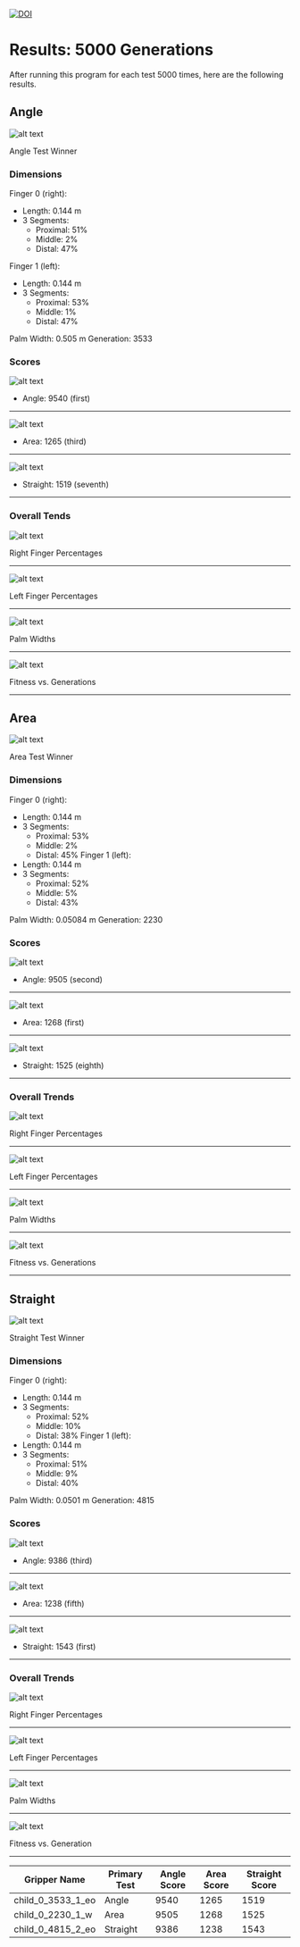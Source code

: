 [![DOI](https://zenodo.org/badge/449414021.svg)](https://zenodo.org/badge/latestdoi/449414021)
# Results: 5000 Generations

After running this program for each test 5000 times, here are the following results.

## Angle

![alt text](https://github.com/lsaltz/robot_hand_generator_MLS/blob/main/imgs/angle/winner.png?raw=true)

Angle Test Winner

### Dimensions
Finger 0 (right):
- Length: 0.144 m
- 3 Segments:
  - Proximal: 51%
  - Middle: 2%
  - Distal: 47%

Finger 1 (left):
- Length: 0.144 m
- 3 Segments:
  - Proximal: 53%
  - Middle: 1%
  - Distal: 47%

Palm Width: 0.505 m
Generation: 3533

### Scores

![alt text](https://github.com/lsaltz/robot_hand_generator_MLS/blob/main/imgs/angle/child_0_3533_1_eo_0.005_t.png?raw=true)

- Angle: 9540 (first)
  
--------------------------------------------------------------------

![alt text](https://github.com/lsaltz/robot_hand_generator_MLS/blob/main/imgs/angle/child_0_3533_1_eo_0.005_a.png?raw=true)

- Area: 1265 (third)

---------------------------------------------------------------------------------------------------

![alt text](https://github.com/lsaltz/robot_hand_generator_MLS/blob/main/imgs/angle/child_0_3533_1_eo_0.005_s.png?raw=true) 

- Straight: 1519 (seventh)

-----------------------------------------------------
  
### Overall Tends

![alt text](https://github.com/lsaltz/robot_hand_generator_MLS/blob/main/imgs/angle/finger_0_Segments_angle.png?raw=true)

Right Finger Percentages

----------------------------------------------------------------
![alt text](https://github.com/lsaltz/robot_hand_generator_MLS/blob/main/imgs/angle/finger_1_Segments_angle.png?raw=true)

Left Finger Percentages 

---------------------------------------------------------------------
![alt text](https://github.com/lsaltz/robot_hand_generator_MLS/blob/main/imgs/angle/palm_widths_angle.png?raw=true)

Palm Widths

-------------------------------------------------------------------------------
![alt text](https://github.com/lsaltz/robot_hand_generator_MLS/blob/main/imgs/angle/fitness_trend_angle.png?raw=true)

Fitness vs. Generations

---------------------------------------------------------------------
## Area

![alt text](https://github.com/lsaltz/robot_hand_generator_MLS/blob/main/imgs/area/winner.png?raw=true)

Area Test Winner

### Dimensions
Finger 0 (right):
- Length: 0.144 m
- 3 Segments:
  - Proximal: 53%
  - Middle: 2%
  - Distal: 45%
Finger 1 (left):
- Length: 0.144 m
- 3 Segments:
  - Proximal: 52%
  - Middle: 5%
  - Distal: 43%
 
Palm Width: 0.05084 m
Generation: 2230

### Scores
![alt text](https://github.com/lsaltz/robot_hand_generator_MLS/blob/main/imgs/area/child_0_2230_1_w_0.005_t.png?raw=true)

- Angle: 9505 (second)

--------------------------------------------------------------------------------

![alt text](https://github.com/lsaltz/robot_hand_generator_MLS/blob/main/imgs/area/child_0_2230_1_w_0.005_a.png?raw=true)

- Area: 1268 (first)

-----------------------------------------------------------------------------------

![alt text](https://github.com/lsaltz/robot_hand_generator_MLS/blob/main/imgs/area/child_0_2230_1_w_0.005_s.png?raw=true)

- Straight: 1525 (eighth)

-----------------------------------------------------------------------------------

### Overall Trends

![alt text](https://github.com/lsaltz/robot_hand_generator_MLS/blob/main/imgs/area/finger_0_Segments_area.png?raw=true)

Right Finger Percentages

--------------------------------------------------------------------------------------------------------

![alt text](https://github.com/lsaltz/robot_hand_generator_MLS/blob/main/imgs/area/finger_1_Segments_area.png?raw=true)

Left Finger Percentages

--------------------------------------------------------------------------------------------------------

![alt text](https://github.com/lsaltz/robot_hand_generator_MLS/blob/main/imgs/area/palm_widths_area.png?raw=true)

Palm Widths

--------------------------------------------------------------------------------------------------------

![alt text](https://github.com/lsaltz/robot_hand_generator_MLS/blob/main/imgs/area/fitness_trend_area.png?raw=true)

Fitness vs. Generations

---------------------------------------------------------------

## Straight

![alt text](https://github.com/lsaltz/robot_hand_generator_MLS/blob/main/imgs/straight/winner.png?raw=true)

Straight Test Winner

### Dimensions
Finger 0 (right):
- Length: 0.144 m
- 3 Segments:
  - Proximal: 52%
  - Middle: 10%
  - Distal: 38%
Finger 1 (left):
- Length: 0.144 m
- 3 Segments:
  - Proximal: 51%
  - Middle: 9%
  - Distal: 40%
 
Palm Width: 0.0501 m
Generation: 4815

### Scores

![alt text](https://github.com/lsaltz/robot_hand_generator_MLS/blob/main/imgs/straight/child_0_4815_2_eo_0.005_t.png?raw=true)

- Angle: 9386 (third)

-----------------------------------------------------------------------------

![alt text](https://github.com/lsaltz/robot_hand_generator_MLS/blob/main/imgs/straight/child_0_4815_2_eo_0.005_a.png?raw=true)

- Area: 1238 (fifth)

------------------------------------------------------------

![alt text](https://github.com/lsaltz/robot_hand_generator_MLS/blob/main/imgs/straight/child_0_4815_2_eo_0.005_s.png?raw=true)

- Straight: 1543 (first)

----------------------------------------------------------------


### Overall Trends

![alt text](https://github.com/lsaltz/robot_hand_generator_MLS/blob/main/imgs/straight/finger_0_Segments_straight.png?raw=true)

Right Finger Percentages

---------------------------------------------------------------------

![alt text](https://github.com/lsaltz/robot_hand_generator_MLS/blob/main/imgs/straight/finger_1_Segments_straight.png?raw=true)

Left Finger Percentages

------------------------------------------------------

![alt text](https://github.com/lsaltz/robot_hand_generator_MLS/blob/main/imgs/straight/palm_widths_straight.png?raw=true)

Palm Widths

-------------------------------------------------------------

![alt text](https://github.com/lsaltz/robot_hand_generator_MLS/blob/main/imgs/straight/fitness_trend_straight.png?raw=true)

Fitness vs. Generation

--------------------------------------------------------------------


Gripper Name | Primary Test | Angle Score | Area Score | Straight Score
-- | -- | -- | -- | -- |
child_0_3533_1_eo | Angle | 9540 | 1265 | 1519
child_0_2230_1_w | Area | 9505 | 1268 | 1525
child_0_4815_2_eo | Straight | 9386 | 1238 | 1543


